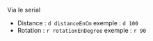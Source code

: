 Via le serial
- Distance : `d distanceEnCm` exemple : `d 100`
- Rotation : `r rotationEnDegree` exemple : `r 90` 
